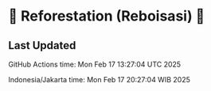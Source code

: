 
# 🌳 Reforestation (Reboisasi) 🌲

## Last Updated

GitHub Actions time: Mon Feb 17 13:27:04 UTC 2025

Indonesia/Jakarta time: Mon Feb 17 20:27:04 WIB 2025
